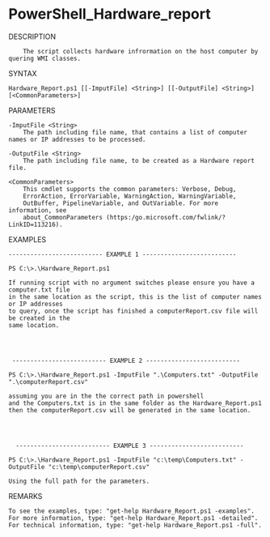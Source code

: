 # PowerShell_Hardware_report

DESCRIPTION
        
        The script collects hardware infrormation on the host computer by quering WMI classes.

SYNTAX
  
    Hardware_Report.ps1 [[-ImputFile] <String>] [[-OutputFile] <String>] [<CommonParameters>]
 
PARAMETERS  
    
    -ImputFile <String>
        The path including file name, that contains a list of computer names or IP addresses to be processed.

    -OutputFile <String>
        The path including file name, to be created as a Hardware report file.

    <CommonParameters>
        This cmdlet supports the common parameters: Verbose, Debug,
        ErrorAction, ErrorVariable, WarningAction, WarningVariable,
        OutBuffer, PipelineVariable, and OutVariable. For more information, see
        about_CommonParameters (https:/go.microsoft.com/fwlink/?LinkID=113216).
 
EXAMPLES
    
    -------------------------- EXAMPLE 1 --------------------------

    PS C:\>.\Hardware_Report.ps1

    If running script with no argument switches please ensure you have a computer.txt file
    in the same location as the script, this is the list of computer names or IP addresses
    to query, once the script has finished a computerReport.csv file will be created in the
    same location.




     -------------------------- EXAMPLE 2 --------------------------

    PS C:\>.\Hardware_Report.ps1 -ImputFile ".\Computers.txt" -OutputFile ".\computerReport.csv"

    assuming you are in the the correct path in powershell
    and the Computers.txt is in the same folder as the Hardware_Report.ps1
    then the computerReport.csv will be generated in the same location.




      -------------------------- EXAMPLE 3 --------------------------

    PS C:\>.\Hardware_Report.ps1 -ImputFile "c:\temp\Computers.txt" -OutputFile "c:\temp\computerReport.csv"

    Using the full path for the parameters.


REMARKS

    To see the examples, type: "get-help Hardware_Report.ps1 -examples".
    For more information, type: "get-help Hardware_Report.ps1 -detailed".
    For technical information, type: "get-help Hardware_Report.ps1 -full".
